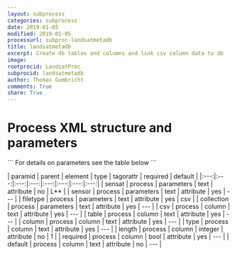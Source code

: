 ```yaml
---
layout: subprocess
categories: subprocess
date: 2019-01-05
modified: 2019-01-05
processurl: subproc-landsatmetadb
title: landsatmetadb
excerpt: Create db tables and columns and link csv column data to db
image: 
rootprocid: LandsatProc
subprocid: landsatmetadb
author: Thomas Gumbricht
comments: True
share: True
---
```


<h1 class='foot-description'>Process XML structure and parameters</h1>
```
For details on parameters see the table below
<?xml version="1.0" ?>
<process>
  <!--Generated from python-->
  <userproj plotid="yourplotid" projectid="yourprojectid" siteid="yoursiteid" system="systemid" tractid="yourtractid" userid="youruserid"/>
  <period endday="DD" endmonth="MM" endyear="YYYY" seasonendday="DD" seasonendmonth="MM" seasonstartday="DD" seasonstartmonth="MM" startday="DD" startmonth="MM" startyear="YYYY" timestep="timestep"/>
  <parameters collection="txtstring" filetype="txtstring" sensat="txtstring" sensor="txtstring"/>
  <column column="txtstring" csv="txtstring" default="txtstring" length="xyz" required="True/False" table="txtstring" type="txtstring"/>
</process>
```

| paramid | parent | element | type | tagorattr | required | default |
|:---:|:---:|:---:|:---:|:---:|:---:|:---:|:---:|
| sensat | process | parameters | text | attribute | no | L** |
| sensor | process | parameters | text | attribute | yes | --- |
| filetype | process | parameters | text | attribute | yes | csv |
| collection | process | parameters | text | attribute | yes | --- |
| csv | process | column | text | attribute | yes | --- |
| table | process | column | text | attribute | yes | --- |
| column | process | column | text | attribute | yes | --- |
| type | process | column | text | attribute | yes | --- |
| length | process | column | integer | attribute | no | 1 |
| required | process | column | bool | attribute | yes | --- |
| default | process | column | text | attribute | no | --- |
